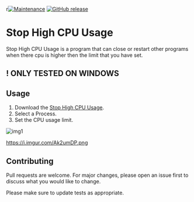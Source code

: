 r[![Maintenance](https://img.shields.io/badge/Maintained%3F-no-red.svg)](https://bitbucket.org/lbesson/ansi-colors)
[![GitHub release](https://img.shields.io/github/release/Naereen/StrapDown.js.svg)](https://github.com/DaniGTA/Stop_High_CPU_Usage/releases/)

# Stop High CPU Usage
Stop High CPU Usage is a program that can close or restart other programs when there cpu is higher then the limit that you have set.

## ! ONLY TESTED ON WINDOWS

## Usage

1. Download the [Stop High CPU Usage](https://github.com/DaniGTA/Stop_High_CPU_Usage/releases).
2. Select a Process.
3. Set the CPU usage limit.

![img1](https://i.imgur.com/oxqf5LC.png)

<https://i.imgur.com/Ak2umDP.png>

## Contributing

Pull requests are welcome. For major changes, please open an issue first to discuss what you would like to change.

Please make sure to update tests as appropriate.
